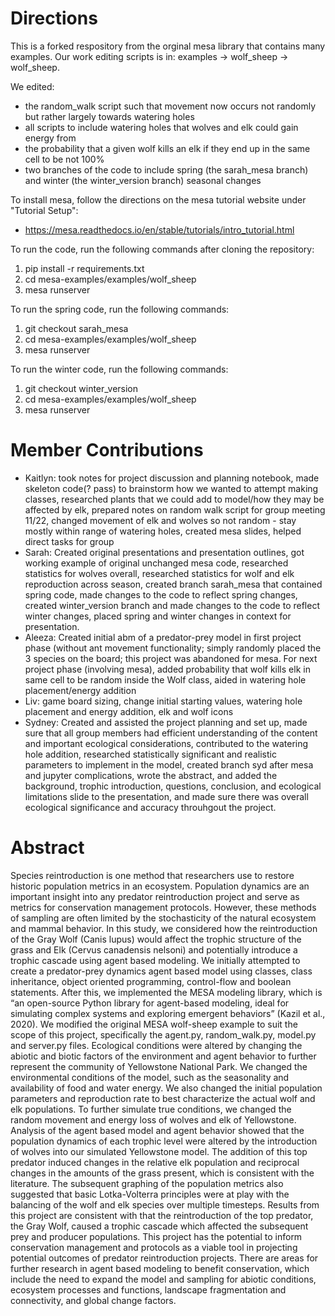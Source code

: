 # Directions

This is a forked respository from the orginal mesa library that contains many examples. Our work editing scripts is in: examples -> wolf_sheep -> wolf_sheep. 

We edited:
* the random_walk script such that movement now occurs not randomly but rather largely towards watering holes
* all scripts to include watering holes that wolves and elk could gain energy from
* the probability that a given wolf kills an elk if they end up in the same cell to be not 100%
* two branches of the code to include spring (the sarah_mesa branch) and winter (the winter_version branch) seasonal changes

To install mesa, follow the directions on the mesa tutorial website under "Tutorial Setup": 
* https://mesa.readthedocs.io/en/stable/tutorials/intro_tutorial.html 

To run the code, run the following commands after cloning the repository:
1. pip install -r requirements.txt
2. cd mesa-examples/examples/wolf_sheep
3. mesa runserver

To run the spring code, run the following commands:
1. git checkout sarah_mesa
2. cd mesa-examples/examples/wolf_sheep
3. mesa runserver

To run the winter code, run the following commands:
1. git checkout winter_version
2. cd mesa-examples/examples/wolf_sheep
3. mesa runserver

# Member Contributions

  * Kaitlyn: took notes for project discussion and planning notebook, made skeleton code(? pass) to brainstorm how we wanted to attempt making classes, researched plants that we could add to model/how they may be affected by elk, prepared notes on random walk script for group meeting 11/22, changed movement of elk and wolves so not random - stay mostly within range of watering holes, created mesa slides, helped direct tasks for group
  * Sarah: Created original presentations and presentation outlines, got working example of original unchanged mesa code, researched statistics for wolves overall, researched statistics for wolf and elk reproduction across season, created branch sarah_mesa that contained spring code, made changes to the code to reflect spring changes, created winter_version branch and made changes to the code to reflect winter changes, placed spring and winter changes in context for presentation.
  * Aleeza: Created initial abm of a predator-prey model in first project phase (without ant movement functionality; simply randomly placed the 3 species on the board; this project was abandoned for mesa. For next project phase (involving mesa), added probability that wolf kills elk in same cell to be random inside the Wolf class, aided in watering hole placement/energy addition
  * Liv: game board sizing, change initial starting values, watering hole placement and energy addition, elk and wolf icons
  * Sydney: Created and assisted the project planning and set up, made sure that all group members had efficient understanding of the content and important ecological considerations, contributed to the watering hole addition, researched statistically significant and realistic parameters to implement in the model, created branch syd after mesa and jupyter complications, wrote the abstract, and added the background, trophic introduction, questions, conclusion, and ecological limitations slide to the presentation, and made sure there was overall ecological significance and accuracy throuhgout the project. 

# Abstract

Species reintroduction is one method that researchers use to restore historic population metrics in an ecosystem. Population dynamics are an important insight into any predator reintroduction project and serve as metrics for conservation management protocols. However, these methods of sampling are often limited by the stochasticity of the natural ecosystem and mammal behavior. In this study, we considered how the reintroduction of the Gray Wolf (Canis lupus) would affect the trophic structure of the grass and Elk (Cervus canadensis nelsoni) and potentially introduce a trophic cascade using agent based modeling. We initially attempted to create a predator-prey dynamics agent based model using classes, class inheritance, object oriented programming, control-flow and boolean statements. After this, we implemented the MESA modeling library, which is “an open-source Python library for agent-based modeling, ideal for simulating complex systems and exploring emergent behaviors” (Kazil et al., 2020).  We modified the original MESA wolf-sheep example to suit the scope of this project, specifically the agent.py, random_walk.py, model.py and server.py files. Ecological conditions were altered by changing the abiotic and biotic factors of the environment and agent behavior to further represent the community of Yellowstone National Park. We changed the environmental conditions of the model, such as the seasonality and availability of food and water energy. We also changed the initial population parameters and reproduction rate to best characterize the actual wolf and elk populations. To further simulate true conditions, we changed the random movement and energy loss of wolves and elk of Yellowstone. Analysis of the agent based model and agent behavior showed that the population dynamics of each trophic level were altered by the introduction of wolves into our simulated Yellowstone model. The addition of this top predator induced changes in the relative elk population and reciprocal changes in the amounts of the grass present, which is consistent with the literature. The subsequent graphing of the population metrics also suggested that basic Lotka-Volterra principles were at play with the balancing of the wolf and elk species over multiple timesteps. Results from this project are consistent with that the reintroduction of the top predator, the Gray Wolf, caused a trophic cascade which affected the subsequent prey and producer populations. This project has the potential to inform conservation management and protocols as a viable tool in projecting potential outcomes of predator reintroduction projects. There are areas for further research in agent based modeling to benefit conservation, which include the need to expand the model and sampling for abiotic conditions, ecosystem processes and functions, landscape fragmentation and connectivity, and global change factors.
